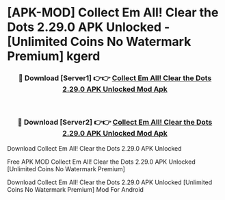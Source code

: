 # [APK-MOD] Collect Em All! Clear the Dots 2.29.0 APK Unlocked - [Unlimited Coins No Watermark Premium] kgerd



<div align="center">
<h3>🔴 Download [Server1] 👉👉 <a href="https://momento.my/?title=Collect_Em_All!_Clear_the_Dots_2.29.0_APK_Unlocked">Collect Em All! Clear the Dots 2.29.0 APK Unlocked Mod Apk</a></h3><br>

<h3>🔴 Download [Server2] 👉👉 <a href="https://momento.my/?title=Collect_Em_All!_Clear_the_Dots_2.29.0_APK_Unlocked">Collect Em All! Clear the Dots 2.29.0 APK Unlocked Mod Apk</a></h3>
</div>



Download Collect Em All! Clear the Dots 2.29.0 APK Unlocked 

Free APK MOD Collect Em All! Clear the Dots 2.29.0 APK Unlocked [Unlimited Coins No Watermark Premium]

Download Collect Em All! Clear the Dots 2.29.0 APK Unlocked [Unlimited Coins No Watermark Premium] Mod For Android
